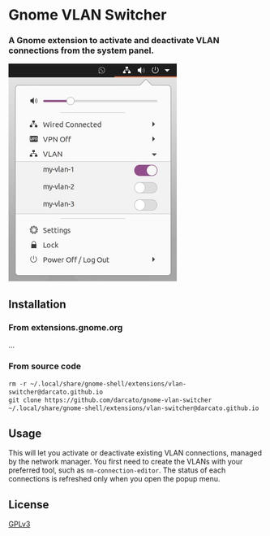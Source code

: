 # Gnome VLAN Switcher

### A Gnome extension to activate and deactivate VLAN connections from the system panel.

![VLAN Switcher](vlan-switcher.jpg)

## Installation

### From extensions.gnome.org
...

### From source code

```
rm -r ~/.local/share/gnome-shell/extensions/vlan-switcher@darcato.github.io
git clone https://github.com/darcato/gnome-vlan-switcher ~/.local/share/gnome-shell/extensions/vlan-switcher@darcato.github.io
```

## Usage

This will let you activate or deactivate existing VLAN connections, managed by the network manager. You first need to create the VLANs with your preferred tool, such as `nm-connection-editor`. The status of each connections is refreshed only when you open the popup menu.

## License
[GPLv3](http://www.gnu.org/licenses/gpl-3.0.en.html)